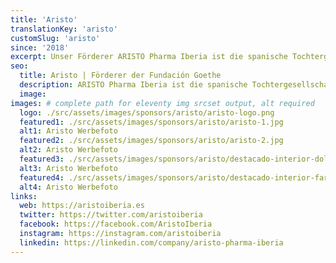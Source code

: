 ```yaml
---
title: 'Aristo'
translationKey: 'aristo'
customSlug: 'aristo'
since: '2018'
excerpt: Unser Förderer ARISTO Pharma Iberia ist die spanische Tochtergesellschaft der deutschen Unternehmensgruppe Aristo Pharma GmbH mit langjähriger Erfahrung in der Pharmabranche und Sitz in Berlin.
seo:
  title: Aristo | Förderer der Fundación Goethe
  description: ARISTO Pharma Iberia ist die spanische Tochtergesellschaft der deutschen Unternehmensgruppe Aristo Pharma GmbH mit langjähriger Erfahrung in der Pharmabranche und Sitz in Berlin.
  image:
images: # complete path for eleventy img srcset output, alt required
  logo: ./src/assets/images/sponsors/aristo/aristo-logo.png
  featured1: ./src/assets/images/sponsors/aristo/aristo-1.jpg
  alt1: Aristo Werbefoto
  featured2: ./src/assets/images/sponsors/aristo/aristo-2.jpg
  alt2: Aristo Werbefoto
  featured3: ./src/assets/images/sponsors/aristo/destacado-interior-dolor.jpg
  alt3: Aristo Werbefoto
  featured4: ./src/assets/images/sponsors/aristo/destacado-interior-farmacias.jpg
  alt4: Aristo Werbefoto
links:
  web: https://aristoiberia.es
  twitter: https://twitter.com/aristoiberia
  facebook: https://facebook.com/AristoIberia
  instagram: https://instagram.com/aristoiberia
  linkedin: https://linkedin.com/company/aristo-pharma-iberia
---
```

